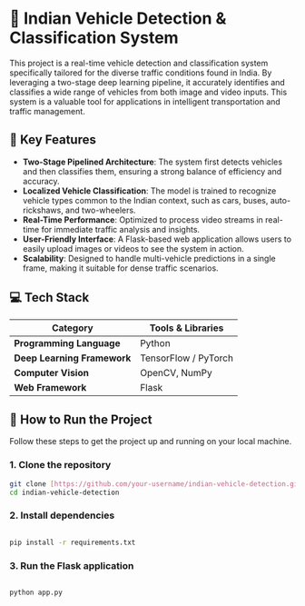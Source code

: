 # 🚗 Indian Vehicle Detection & Classification System

This project is a real-time vehicle detection and classification system specifically tailored for the diverse traffic conditions found in India. By leveraging a two-stage deep learning pipeline, it accurately identifies and classifies a wide range of vehicles from both image and video inputs. This system is a valuable tool for applications in intelligent transportation and traffic management.

## 🌟 Key Features

* **Two-Stage Pipelined Architecture**: The system first detects vehicles and then classifies them, ensuring a strong balance of efficiency and accuracy.
* **Localized Vehicle Classification**: The model is trained to recognize vehicle types common to the Indian context, such as cars, buses, auto-rickshaws, and two-wheelers.
* **Real-Time Performance**: Optimized to process video streams in real-time for immediate traffic analysis and insights.
* **User-Friendly Interface**: A Flask-based web application allows users to easily upload images or videos to see the system in action.
* **Scalability**: Designed to handle multi-vehicle predictions in a single frame, making it suitable for dense traffic scenarios.

## 💻 Tech Stack

| Category                  | Tools & Libraries                                   |
| ------------------------- | --------------------------------------------------- |
| **Programming Language** | Python                                              |
| **Deep Learning Framework** | TensorFlow / PyTorch                              |
| **Computer Vision** | OpenCV, NumPy                                       |
| **Web Framework** | Flask                                               |

## 🚀 How to Run the Project

Follow these steps to get the project up and running on your local machine.

### 1. Clone the repository

```bash
git clone [https://github.com/your-username/indian-vehicle-detection.git](https://github.com/your-username/indian-vehicle-detection.git)
cd indian-vehicle-detection
```

### 2. Install dependencies
```bash

pip install -r requirements.txt
```
### 3. Run the Flask application
```bash

python app.py
```
